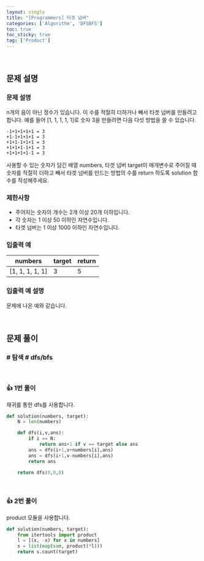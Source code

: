 ```yaml
---
layout: single
title: "[Programmers] 타겟 넘버"
categories: ['Algorithm', 'DFSBFS']
toc: true
toc_sticky: true
tag: ['Product']
---
```




<br>

## 문제 설명

### 문제 설명

n개의 음이 아닌 정수가 있습니다. 이 수를 적절히 더하거나 빼서 타겟 넘버를 만들려고 합니다. 예를 들어 [1, 1, 1, 1, 1]로 숫자 3을 만들려면 다음 다섯 방법을 쓸 수 있습니다.

```
-1+1+1+1+1 = 3
+1-1+1+1+1 = 3
+1+1-1+1+1 = 3
+1+1+1-1+1 = 3
+1+1+1+1-1 = 3
```

사용할 수 있는 숫자가 담긴 배열 numbers, 타겟 넘버 target이 매개변수로 주어질 때 숫자를 적절히 더하고 빼서 타겟 넘버를 만드는 방법의 수를 return 하도록 solution 함수를 작성해주세요.

### 제한사항

* 주어지는 숫자의 개수는 2개 이상 20개 이하입니다.
* 각 숫자는 1 이상 50 이하인 자연수입니다.
* 타겟 넘버는 1 이상 1000 이하인 자연수입니다.

### 입출력 예

| numbers         | target | return |
| --------------- | ------ | ------ |
| [1, 1, 1, 1, 1] | 3      | 5      |

### 입출력 예 설명

문제에 나온 예와 같습니다.

<br>

## 문제 풀이

### \# 탐색 \# dfs/bfs

<br>

### 👍 1번 풀이

재귀를 통한 dfs를 사용합니다. 

```python
def solution(numbers, target):
    N = len(numbers)

    def dfs(i,v,ans):
        if i == N:
            return ans+1 if v == target else ans
        ans = dfs(i+1,v+numbers[i],ans)
        ans = dfs(i+1,v-numbers[i],ans)
        return ans

    return dfs(0,0,0)
```

 <br>

### 👍 2번 풀이

product 모듈을 사용합니다. 

```python
def solution(numbers, target):
    from itertools import product
    l = [(x, -x) for x in numbers]
    s = list(map(sum, product(*l)))
    return s.count(target)
```



